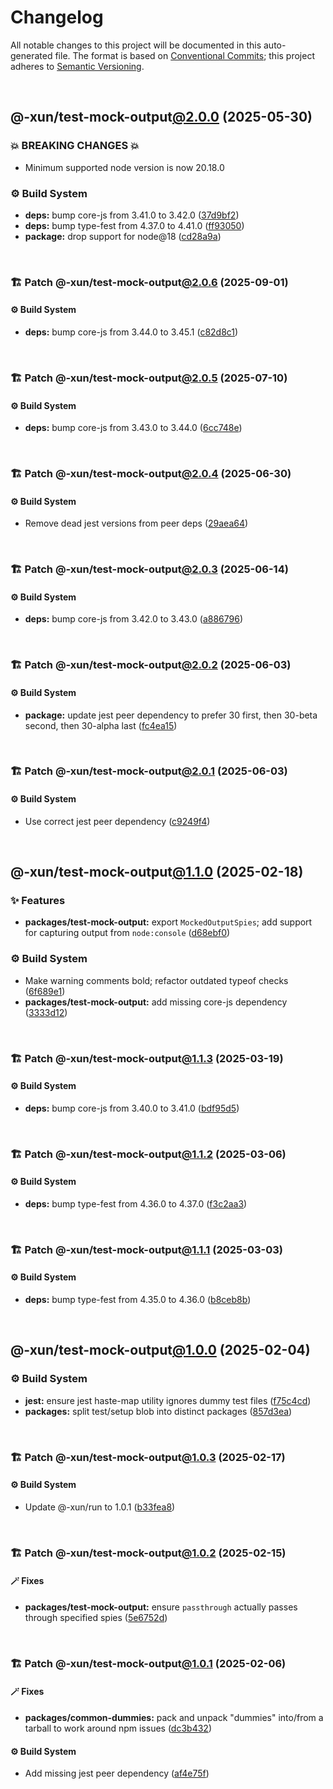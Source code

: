 # Changelog

All notable changes to this project will be documented in this auto-generated
file. The format is based on [Conventional Commits][1];
this project adheres to [Semantic Versioning][2].

<br />

## @-xun/test-mock-output[@2.0.0][3] (2025-05-30)

### 💥 BREAKING CHANGES 💥

- Minimum supported node version is now 20.18.0

### ⚙️ Build System

- **deps:** bump core-js from 3.41.0 to 3.42.0 ([37d9bf2][4])
- **deps:** bump type-fest from 4.37.0 to 4.41.0 ([ff93050][5])
- **package:** drop support for node\@18 ([cd28a9a][6])

<br />

### 🏗️ Patch @-xun/test-mock-output[@2.0.6][7] (2025-09-01)

#### ⚙️ Build System

- **deps:** bump core-js from 3.44.0 to 3.45.1 ([c82d8c1][8])

<br />

### 🏗️ Patch @-xun/test-mock-output[@2.0.5][9] (2025-07-10)

#### ⚙️ Build System

- **deps:** bump core-js from 3.43.0 to 3.44.0 ([6cc748e][10])

<br />

### 🏗️ Patch @-xun/test-mock-output[@2.0.4][11] (2025-06-30)

#### ⚙️ Build System

- Remove dead jest versions from peer deps ([29aea64][12])

<br />

### 🏗️ Patch @-xun/test-mock-output[@2.0.3][13] (2025-06-14)

#### ⚙️ Build System

- **deps:** bump core-js from 3.42.0 to 3.43.0 ([a886796][14])

<br />

### 🏗️ Patch @-xun/test-mock-output[@2.0.2][15] (2025-06-03)

#### ⚙️ Build System

- **package:** update jest peer dependency to prefer 30 first, then 30-beta second, then 30-alpha last ([fc4ea15][16])

<br />

### 🏗️ Patch @-xun/test-mock-output[@2.0.1][17] (2025-06-03)

#### ⚙️ Build System

- Use correct jest peer dependency ([c9249f4][18])

<br />

## @-xun/test-mock-output[@1.1.0][19] (2025-02-18)

### ✨ Features

- **packages/test-mock-output:** export `MockedOutputSpies`; add support for capturing output from `node:console` ([d68ebf0][20])

### ⚙️ Build System

- Make warning comments bold; refactor outdated typeof checks ([6f689e1][21])
- **packages/test-mock-output:** add missing core-js dependency ([3333d12][22])

<br />

### 🏗️ Patch @-xun/test-mock-output[@1.1.3][23] (2025-03-19)

#### ⚙️ Build System

- **deps:** bump core-js from 3.40.0 to 3.41.0 ([bdf95d5][24])

<br />

### 🏗️ Patch @-xun/test-mock-output[@1.1.2][25] (2025-03-06)

#### ⚙️ Build System

- **deps:** bump type-fest from 4.36.0 to 4.37.0 ([f3c2aa3][26])

<br />

### 🏗️ Patch @-xun/test-mock-output[@1.1.1][27] (2025-03-03)

#### ⚙️ Build System

- **deps:** bump type-fest from 4.35.0 to 4.36.0 ([b8ceb8b][28])

<br />

## @-xun/test-mock-output[@1.0.0][29] (2025-02-04)

### ⚙️ Build System

- **jest:** ensure jest haste-map utility ignores dummy test files ([f75c4cd][30])
- **packages:** split test/setup blob into distinct packages ([857d3ea][31])

<br />

### 🏗️ Patch @-xun/test-mock-output[@1.0.3][32] (2025-02-17)

#### ⚙️ Build System

- Update @-xun/run to 1.0.1 ([b33fea8][33])

<br />

### 🏗️ Patch @-xun/test-mock-output[@1.0.2][34] (2025-02-15)

#### 🪄 Fixes

- **packages/test-mock-output:** ensure `passthrough` actually passes through specified spies ([5e6752d][35])

<br />

### 🏗️ Patch @-xun/test-mock-output[@1.0.1][36] (2025-02-06)

#### 🪄 Fixes

- **packages/common-dummies:** pack and unpack "dummies" into/from a tarball to work around npm issues ([dc3b432][37])

#### ⚙️ Build System

- Add missing jest peer dependency ([af4e75f][38])

[1]: https://conventionalcommits.org
[2]: https://semver.org
[3]: https://github.com/Xunnamius/test-utils/compare/@-xun/test-mock-output@1.1.3...@-xun/test-mock-output@2.0.0
[4]: https://github.com/Xunnamius/test-utils/commit/37d9bf27eb5d35642e3bd6568460041aedaecd00
[5]: https://github.com/Xunnamius/test-utils/commit/ff93050b6af97cfd3bbeae72d48b47a3396c400c
[6]: https://github.com/Xunnamius/test-utils/commit/cd28a9a0a06981edb7d180139ceb629dc4313139
[7]: https://github.com/Xunnamius/test-utils/compare/@-xun/test-mock-output@2.0.5...@-xun/test-mock-output@2.0.6
[8]: https://github.com/Xunnamius/test-utils/commit/c82d8c13b508f8885327f515b79266e8d286bb62
[9]: https://github.com/Xunnamius/test-utils/compare/@-xun/test-mock-output@2.0.4...@-xun/test-mock-output@2.0.5
[10]: https://github.com/Xunnamius/test-utils/commit/6cc748e6585da9e128f412e1365f7a2b67c7053b
[11]: https://github.com/Xunnamius/test-utils/compare/@-xun/test-mock-output@2.0.3...@-xun/test-mock-output@2.0.4
[12]: https://github.com/Xunnamius/test-utils/commit/29aea64b9bead509f8e64c12f7122c6fcac648df
[13]: https://github.com/Xunnamius/test-utils/compare/@-xun/test-mock-output@2.0.2...@-xun/test-mock-output@2.0.3
[14]: https://github.com/Xunnamius/test-utils/commit/a886796d251b165a9666c5e877bd19827d40f257
[15]: https://github.com/Xunnamius/test-utils/compare/@-xun/test-mock-output@2.0.1...@-xun/test-mock-output@2.0.2
[16]: https://github.com/Xunnamius/test-utils/commit/fc4ea1561ab0eb466639e76ecec9142647b7bdae
[17]: https://github.com/Xunnamius/test-utils/compare/@-xun/test-mock-output@2.0.0...@-xun/test-mock-output@2.0.1
[18]: https://github.com/Xunnamius/test-utils/commit/c9249f4ac0db649fa05aa28798447a40ec9c9fad
[19]: https://github.com/Xunnamius/test-utils/compare/@-xun/test-mock-output@1.0.3...@-xun/test-mock-output@1.1.0
[20]: https://github.com/Xunnamius/test-utils/commit/d68ebf0d1c1d58d3345c900e07ca535752485c7e
[21]: https://github.com/Xunnamius/test-utils/commit/6f689e10efcbac51bda6c5db872d36185d578002
[22]: https://github.com/Xunnamius/test-utils/commit/3333d128f45f8a778ae6bf5f32aaf8d3090d7e19
[23]: https://github.com/Xunnamius/test-utils/compare/@-xun/test-mock-output@1.1.2...@-xun/test-mock-output@1.1.3
[24]: https://github.com/Xunnamius/test-utils/commit/bdf95d510c83373bf213fcd062f2ae7574c8d05b
[25]: https://github.com/Xunnamius/test-utils/compare/@-xun/test-mock-output@1.1.1...@-xun/test-mock-output@1.1.2
[26]: https://github.com/Xunnamius/test-utils/commit/f3c2aa3d45ab3abc2647670264fb41db52135e8c
[27]: https://github.com/Xunnamius/test-utils/compare/@-xun/test-mock-output@1.1.0...@-xun/test-mock-output@1.1.1
[28]: https://github.com/Xunnamius/test-utils/commit/b8ceb8bdffb91f71e9596cc5c9c98d0053d4acd8
[29]: https://github.com/Xunnamius/test-utils/compare/857d3eac80084608a88cbc27476cbe23e155ce7d...@-xun/test-mock-output@1.0.0
[30]: https://github.com/Xunnamius/test-utils/commit/f75c4cd929f5d1720d466436ad2ee5c68cced170
[31]: https://github.com/Xunnamius/test-utils/commit/857d3eac80084608a88cbc27476cbe23e155ce7d
[32]: https://github.com/Xunnamius/test-utils/compare/@-xun/test-mock-output@1.0.2...@-xun/test-mock-output@1.0.3
[33]: https://github.com/Xunnamius/test-utils/commit/b33fea8db53369e4e821d273ed05fd0d4c91b749
[34]: https://github.com/Xunnamius/test-utils/compare/@-xun/test-mock-output@1.0.1...@-xun/test-mock-output@1.0.2
[35]: https://github.com/Xunnamius/test-utils/commit/5e6752d3df07530b42d0df97ebef3e0865c62b7f
[36]: https://github.com/Xunnamius/test-utils/compare/@-xun/test-mock-output@1.0.0...@-xun/test-mock-output@1.0.1
[37]: https://github.com/Xunnamius/test-utils/commit/dc3b432f6d15898a8396cf56c73f03cafcecb7a9
[38]: https://github.com/Xunnamius/test-utils/commit/af4e75f9b436c758cd44a902f489c5640d8b2b47
